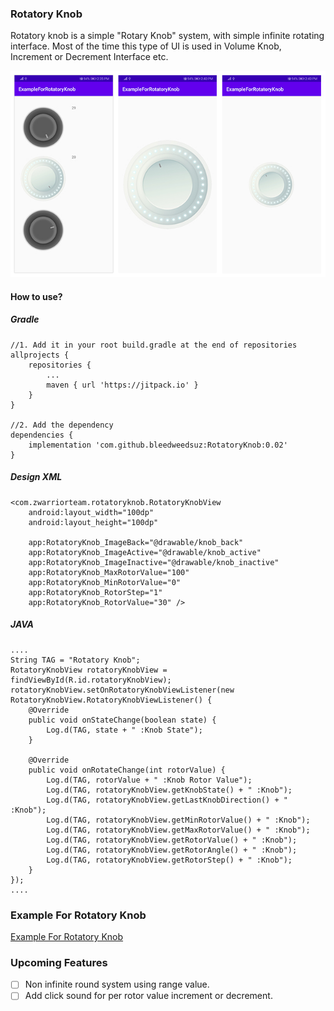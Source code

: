 ### Rotatory Knob
Rotatory knob is a simple "Rotary Knob" system, with simple infinite rotating interface. Most of the time this type of UI is used in Volume Knob, Increment or Decrement Interface etc.

![Tests Screenshot](https://github.com/bleedweedsuz/RotatoryKnob/blob/master/Screenshot/screenshot.jpg)

#### How to use?
##### Gradle
```
//1. Add it in your root build.gradle at the end of repositories
allprojects {
    repositories {
        ...
        maven { url 'https://jitpack.io' }
    }
}

//2. Add the dependency
dependencies {
    implementation 'com.github.bleedweedsuz:RotatoryKnob:0.02'
}
```

##### Design XML
```
<com.zwarriorteam.rotatoryknob.RotatoryKnobView
    android:layout_width="100dp"
    android:layout_height="100dp"

    app:RotatoryKnob_ImageBack="@drawable/knob_back"
    app:RotatoryKnob_ImageActive="@drawable/knob_active"
    app:RotatoryKnob_ImageInactive="@drawable/knob_inactive"
    app:RotatoryKnob_MaxRotorValue="100"
    app:RotatoryKnob_MinRotorValue="0"
    app:RotatoryKnob_RotorStep="1"
    app:RotatoryKnob_RotorValue="30" />
```

##### JAVA
```
....
String TAG = "Rotatory Knob";
RotatoryKnobView rotatoryKnobView = findViewById(R.id.rotatoryKnobView);
rotatoryKnobView.setOnRotatoryKnobViewListener(new RotatoryKnobView.RotatoryKnobViewListener() {
    @Override
    public void onStateChange(boolean state) {
        Log.d(TAG, state + " :Knob State");
    }

    @Override
    public void onRotateChange(int rotorValue) {
        Log.d(TAG, rotorValue + " :Knob Rotor Value");
        Log.d(TAG, rotatoryKnobView.getKnobState() + " :Knob");
        Log.d(TAG, rotatoryKnobView.getLastKnobDirection() + " :Knob");
        Log.d(TAG, rotatoryKnobView.getMinRotorValue() + " :Knob");
        Log.d(TAG, rotatoryKnobView.getMaxRotorValue() + " :Knob");
        Log.d(TAG, rotatoryKnobView.getRotorValue() + " :Knob");
        Log.d(TAG, rotatoryKnobView.getRotorAngle() + " :Knob");
        Log.d(TAG, rotatoryKnobView.getRotorStep() + " :Knob");
    }
});
....
```

### Example For Rotatory Knob
[Example For Rotatory Knob](https://github.com/bleedweedsuz/RotatoryKnobExample)

### Upcoming Features
- [ ] Non infinite round system using range value.
- [ ] Add click sound for per rotor value increment or decrement.